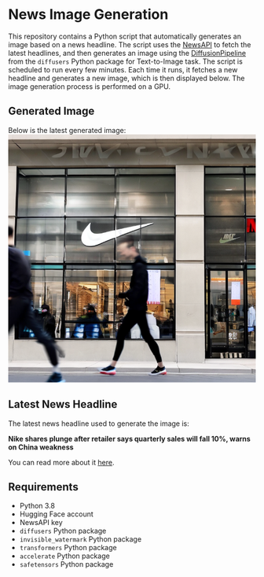 # News Image Generation
This repository contains a Python script that automatically generates an image based on a news headline. The script uses the [NewsAPI](https://newsapi.org/) to fetch the latest headlines, and then generates an image using the [DiffusionPipeline](https://github.com/huggingface/diffusers) from the `diffusers` Python package for Text-to-Image task.
The script is scheduled to run every few minutes. Each time it runs, it fetches a new headline and generates a new image, which is then displayed below. The image generation process is performed on a GPU.

## Generated Image
Below is the latest generated image:
![Generated Image](image.png)

## Latest News Headline
The latest news headline used to generate the image is:

**Nike shares plunge after retailer says quarterly sales will fall 10%, warns on China weakness**

You can read more about it [here](https://news.google.com/rss/articles/CBMiPmh0dHBzOi8vd3d3LmNuYmMuY29tLzIwMjQvMDYvMjcvbmlrZS1ua2UtZWFybmluZ3MtcTQtMjAyNC5odG1s0gFCaHR0cHM6Ly93d3cuY25iYy5jb20vYW1wLzIwMjQvMDYvMjcvbmlrZS1ua2UtZWFybmluZ3MtcTQtMjAyNC5odG1s?oc=5).

## Requirements
- Python 3.8
- Hugging Face account
- NewsAPI key
- `diffusers` Python package
- `invisible_watermark` Python package
- `transformers` Python package
- `accelerate` Python package
- `safetensors` Python package
